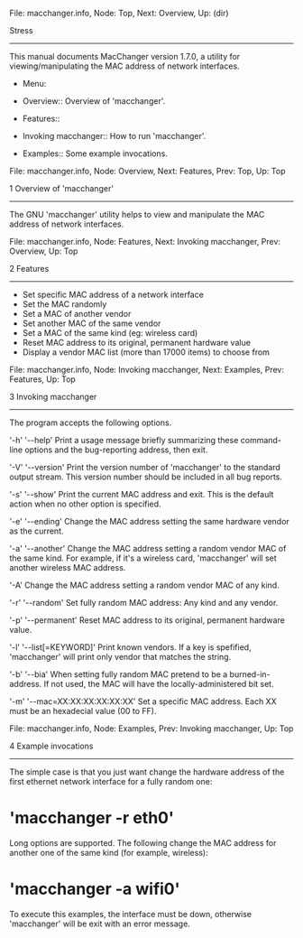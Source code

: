 File: macchanger.info,  Node: Top,  Next: Overview,  Up: (dir)

Stress
******

This manual documents MacChanger version 1.7.0, a utility for
viewing/manipulating the MAC address of network interfaces.

* Menu:

* Overview::                    Overview of 'macchanger'.
* Features::
* Invoking macchanger::         How to run 'macchanger'.
* Examples::                    Some example invocations.

File: macchanger.info,  Node: Overview,  Next: Features,  Prev: Top,  Up: Top

1 Overview of 'macchanger'
**************************

The GNU 'macchanger' utility helps to view and manipulate the MAC
address of network interfaces.

File: macchanger.info,  Node: Features,  Next: Invoking macchanger,  Prev: Overview,  Up: Top

2 Features
**********

   * Set specific MAC address of a network interface
   * Set the MAC randomly
   * Set a MAC of another vendor
   * Set another MAC of the same vendor
   * Set a MAC of the same kind (eg: wireless card)
   * Reset MAC address to its original, permanent hardware value
   * Display a vendor MAC list (more than 17000 items) to choose from

File: macchanger.info,  Node: Invoking macchanger,  Next: Examples,  Prev: Features,  Up: Top

3 Invoking macchanger
*********************

The program accepts the following options.

'-h'
'--help'
     Print a usage message briefly summarizing these command-line
     options and the bug-reporting address, then exit.

'-V'
'--version'
     Print the version number of 'macchanger' to the standard output
     stream.  This version number should be included in all bug reports.

'-s'
'--show'
     Print the current MAC address and exit.  This is the default action
     when no other option is specified.

'-e'
'--ending'
     Change the MAC address setting the same hardware vendor as the
     current.

'-a'
'--another'
     Change the MAC address setting a random vendor MAC of the same
     kind.  For example, if it's a wireless card, 'macchanger' will set
     another wireless MAC address.

'-A'
     Change the MAC address setting a random vendor MAC of any kind.

'-r'
'--random'
     Set fully random MAC address: Any kind and any vendor.

'-p'
'--permanent'
     Reset MAC address to its original, permanent hardware value.

'-l'
'--list[=KEYWORD]'
     Print known vendors.  If a key is spefified, 'macchanger' will
     print only vendor that matches the string.

'-b'
'--bia'
     When setting fully random MAC pretend to be a burned-in-address.
     If not used, the MAC will have the locally-administered bit set.

'-m'
'--mac=XX:XX:XX:XX:XX:XX'
     Set a specific MAC address.  Each XX must be an hexadecial value
     (00 to FF).

File: macchanger.info,  Node: Examples,  Prev: Invoking macchanger,  Up: Top

4 Example invocations
*********************

The simple case is that you just want change the hardware address of the
first ethernet network interface for a fully random one:

   # 'macchanger -r eth0'

   Long options are supported.  The following change the MAC address for
another one of the same kind (for example, wireless):

   # 'macchanger -a wifi0'

   To execute this examples, the interface must be down, otherwise
'macchanger' will be exit with an error message.



